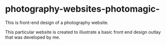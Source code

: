 # photography-websites-photomagic-
This is  front-end design of a photography website.

This particular website is created to illustrate a basic front end design outlay that was developed by me.  

